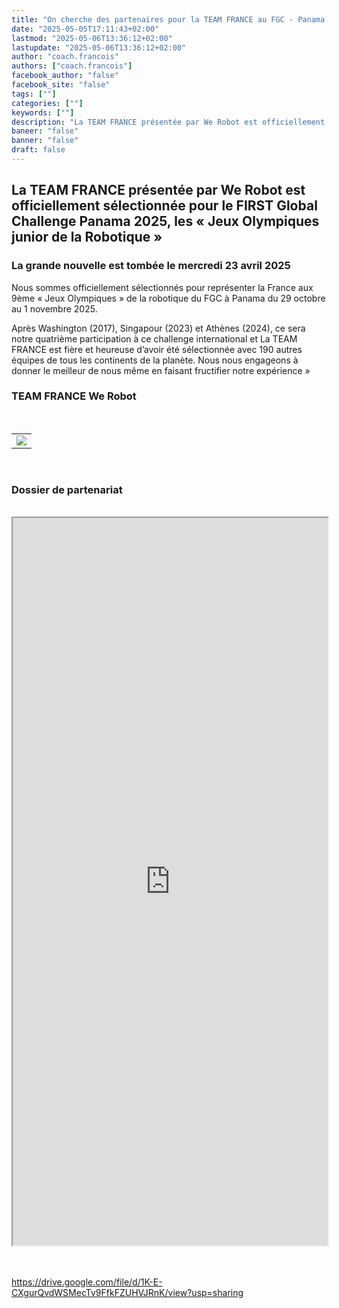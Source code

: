 ```yaml
---
title: "On cherche des partenaires pour la TEAM FRANCE au FGC - Panama 2025"
date: "2025-05-05T17:11:43+02:00"
lastmod: "2025-05-06T13:36:12+02:00"
lastupdate: "2025-05-06T13:36:12+02:00"
author: "coach.francois"
authors: ["coach.francois"]
facebook_author: "false"
facebook_site: "false"
tags: [""]
categories: [""]
keywords: [""]
description: "La TEAM FRANCE présentée par We Robot est officiellement sélectionnée pour le FIRST Global Challenge Panama 2025, les « Jeux Olympiques junior de la Robotique »"
baneer: "false"
banner: "false"
draft: false
---
```

## La TEAM FRANCE présentée par We Robot est officiellement sélectionnée pour le FIRST Global Challenge Panama 2025, les « Jeux Olympiques junior de la Robotique »

### La grande nouvelle est tombée le mercredi 23 avril 2025

Nous sommes officiellement sélectionnés pour représenter la France aux 9ème « Jeux Olympiques » de la robotique du FGC à Panama du 29 octobre au 1 novembre 2025.

Après Washington (2017), Singapour (2023) et Athènes (2024), ce sera notre quatrième participation à ce challenge international et La TEAM FRANCE est fière et heureuse d’avoir été sélectionnée avec 190 autres équipes de tous les continents de la planète. Nous nous engageons à donner le meilleur de nous même en faisant fructifier notre expérience »
<br>

### TEAM FRANCE We Robot

<br>
<center>
<table width="80%">
<tr>
<td align="right"><img src="https://werobot.fr/posts/team_france_panama_2025.png"></td>
</tr>
</table>
</center>
<br>

### Dossier de partenariat

<br>
<center>
<iframe src="https://drive.google.com/file/d/1K-E-CXgurQvdWSMecTv9FfkFZUHVJRnK/preview" width="100%" height="1164" ></iframe>
</center>
<br><br>

https://drive.google.com/file/d/1K-E-CXgurQvdWSMecTv9FfkFZUHVJRnK/view?usp=sharing







